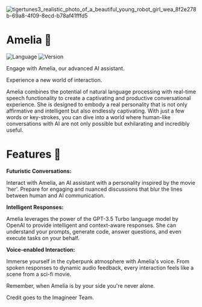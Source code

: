 

![tigertunes3_realistic_photo_of_a_beautiful_young_robot_girl_wea_8f2e278b-69a8-4f09-8ecd-b78af41fffd5](https://github.com/Imagineer99/Amelia/assets/130007945/cd3cc333-0a84-4b39-bb72-8770082cf495)

# Amelia 🎤
![Language](https://img.shields.io/badge/Language-Python-blue.svg) ![Version](https://img.shields.io/badge/Version-1.0-brightgreen.svg)

Engage with Amelia, our advanced AI assistant.

Experience a new world of interaction.

Amelia combines the potential of natural language processing with real-time speech functionality to create a captivating and productive conversational experience. 
She is designed to embody a real personality that is not only affirmative and intelligent but also endlessly captivating. 
With just a few words or key-strokes, you can dive into a world where human-like conversations with AI are not only possible but exhilarating and incredibly useful.

# Features 🤖
**Futuristic Conversations:**

Interact with Amelia, an AI assistant with a personality inspired by the movie 'her'. Prepare for engaging and nuanced discussions that blur the lines between human and AI communication.

**Intelligent Responses:**

Amelia leverages the power of the GPT-3.5 Turbo language model by OpenAI to provide intelligent and context-aware responses. She can understand your prompts, generate code, answer questions, and even execute tasks on your behalf.

**Voice-enabled Interaction:**

Immerse yourself in the cyberpunk atmosphere with Amelia's voice. From spoken responses to dynamic audio feedback, every interaction feels like a scene from a sci-fi movie.

Remember, when Amelia is by your side you're never alone.

Credit goes to the Imagineer Team.
